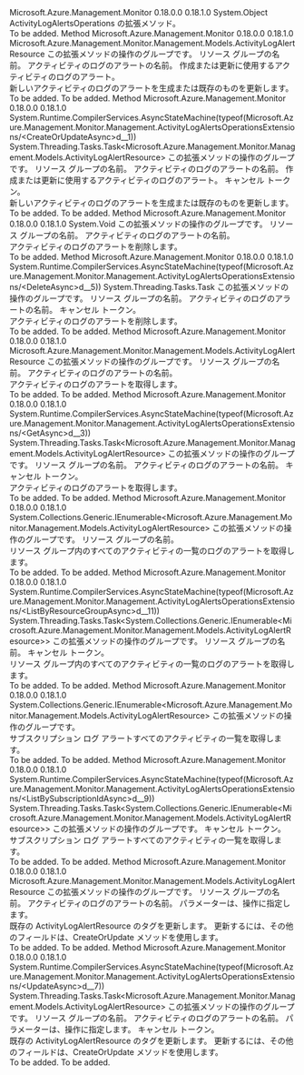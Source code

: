 <Type Name="ActivityLogAlertsOperationsExtensions" FullName="Microsoft.Azure.Management.Monitor.Management.ActivityLogAlertsOperationsExtensions">
  <TypeSignature Language="C#" Value="public static class ActivityLogAlertsOperationsExtensions" />
  <TypeSignature Language="ILAsm" Value=".class public auto ansi abstract sealed beforefieldinit ActivityLogAlertsOperationsExtensions extends System.Object" />
  <TypeSignature Language="DocId" Value="T:Microsoft.Azure.Management.Monitor.Management.ActivityLogAlertsOperationsExtensions" />
  <TypeSignature Language="VB.NET" Value="Public Module ActivityLogAlertsOperationsExtensions" />
  <TypeSignature Language="F#" Value="type ActivityLogAlertsOperationsExtensions = class" />
  <AssemblyInfo>
    <AssemblyName>Microsoft.Azure.Management.Monitor</AssemblyName>
    <AssemblyVersion>0.18.0.0</AssemblyVersion>
    <AssemblyVersion>0.18.1.0</AssemblyVersion>
  </AssemblyInfo>
  <Base>
    <BaseTypeName>System.Object</BaseTypeName>
  </Base>
  <Interfaces />
  <Docs>
    <summary>
            ActivityLogAlertsOperations の拡張メソッド。
            </summary>
    <remarks>To be added.</remarks>
  </Docs>
  <Members>
    <Member MemberName="CreateOrUpdate">
      <MemberSignature Language="C#" Value="public static Microsoft.Azure.Management.Monitor.Management.Models.ActivityLogAlertResource CreateOrUpdate (this Microsoft.Azure.Management.Monitor.Management.IActivityLogAlertsOperations operations, string resourceGroupName, string activityLogAlertName, Microsoft.Azure.Management.Monitor.Management.Models.ActivityLogAlertResource activityLogAlert);" />
      <MemberSignature Language="ILAsm" Value=".method public static hidebysig class Microsoft.Azure.Management.Monitor.Management.Models.ActivityLogAlertResource CreateOrUpdate(class Microsoft.Azure.Management.Monitor.Management.IActivityLogAlertsOperations operations, string resourceGroupName, string activityLogAlertName, class Microsoft.Azure.Management.Monitor.Management.Models.ActivityLogAlertResource activityLogAlert) cil managed" />
      <MemberSignature Language="DocId" Value="M:Microsoft.Azure.Management.Monitor.Management.ActivityLogAlertsOperationsExtensions.CreateOrUpdate(Microsoft.Azure.Management.Monitor.Management.IActivityLogAlertsOperations,System.String,System.String,Microsoft.Azure.Management.Monitor.Management.Models.ActivityLogAlertResource)" />
      <MemberSignature Language="VB.NET" Value="&lt;Extension()&gt;&#xA;Public Function CreateOrUpdate (operations As IActivityLogAlertsOperations, resourceGroupName As String, activityLogAlertName As String, activityLogAlert As ActivityLogAlertResource) As ActivityLogAlertResource" />
      <MemberSignature Language="F#" Value="static member CreateOrUpdate : Microsoft.Azure.Management.Monitor.Management.IActivityLogAlertsOperations * string * string * Microsoft.Azure.Management.Monitor.Management.Models.ActivityLogAlertResource -&gt; Microsoft.Azure.Management.Monitor.Management.Models.ActivityLogAlertResource" Usage="Microsoft.Azure.Management.Monitor.Management.ActivityLogAlertsOperationsExtensions.CreateOrUpdate (operations, resourceGroupName, activityLogAlertName, activityLogAlert)" />
      <MemberType>Method</MemberType>
      <AssemblyInfo>
        <AssemblyName>Microsoft.Azure.Management.Monitor</AssemblyName>
        <AssemblyVersion>0.18.0.0</AssemblyVersion>
        <AssemblyVersion>0.18.1.0</AssemblyVersion>
      </AssemblyInfo>
      <ReturnValue>
        <ReturnType>Microsoft.Azure.Management.Monitor.Management.Models.ActivityLogAlertResource</ReturnType>
      </ReturnValue>
      <Parameters>
        <Parameter Name="operations" Type="Microsoft.Azure.Management.Monitor.Management.IActivityLogAlertsOperations" RefType="this" />
        <Parameter Name="resourceGroupName" Type="System.String" />
        <Parameter Name="activityLogAlertName" Type="System.String" />
        <Parameter Name="activityLogAlert" Type="Microsoft.Azure.Management.Monitor.Management.Models.ActivityLogAlertResource" />
      </Parameters>
      <Docs>
        <param name="operations">
            この拡張メソッドの操作のグループです。
            </param>
        <param name="resourceGroupName">
            リソース グループの名前。
            </param>
        <param name="activityLogAlertName">
            アクティビティのログのアラートの名前。
            </param>
        <param name="activityLogAlert">
            作成または更新に使用するアクティビティのログのアラート。
            </param>
        <summary>
            新しいアクティビティのログのアラートを生成または既存のものを更新します。
            </summary>
        <returns>To be added.</returns>
        <remarks>To be added.</remarks>
      </Docs>
    </Member>
    <Member MemberName="CreateOrUpdateAsync">
      <MemberSignature Language="C#" Value="public static System.Threading.Tasks.Task&lt;Microsoft.Azure.Management.Monitor.Management.Models.ActivityLogAlertResource&gt; CreateOrUpdateAsync (this Microsoft.Azure.Management.Monitor.Management.IActivityLogAlertsOperations operations, string resourceGroupName, string activityLogAlertName, Microsoft.Azure.Management.Monitor.Management.Models.ActivityLogAlertResource activityLogAlert, System.Threading.CancellationToken cancellationToken = null);" />
      <MemberSignature Language="ILAsm" Value=".method public static hidebysig class System.Threading.Tasks.Task`1&lt;class Microsoft.Azure.Management.Monitor.Management.Models.ActivityLogAlertResource&gt; CreateOrUpdateAsync(class Microsoft.Azure.Management.Monitor.Management.IActivityLogAlertsOperations operations, string resourceGroupName, string activityLogAlertName, class Microsoft.Azure.Management.Monitor.Management.Models.ActivityLogAlertResource activityLogAlert, valuetype System.Threading.CancellationToken cancellationToken) cil managed" />
      <MemberSignature Language="DocId" Value="M:Microsoft.Azure.Management.Monitor.Management.ActivityLogAlertsOperationsExtensions.CreateOrUpdateAsync(Microsoft.Azure.Management.Monitor.Management.IActivityLogAlertsOperations,System.String,System.String,Microsoft.Azure.Management.Monitor.Management.Models.ActivityLogAlertResource,System.Threading.CancellationToken)" />
      <MemberSignature Language="F#" Value="static member CreateOrUpdateAsync : Microsoft.Azure.Management.Monitor.Management.IActivityLogAlertsOperations * string * string * Microsoft.Azure.Management.Monitor.Management.Models.ActivityLogAlertResource * System.Threading.CancellationToken -&gt; System.Threading.Tasks.Task&lt;Microsoft.Azure.Management.Monitor.Management.Models.ActivityLogAlertResource&gt;" Usage="Microsoft.Azure.Management.Monitor.Management.ActivityLogAlertsOperationsExtensions.CreateOrUpdateAsync (operations, resourceGroupName, activityLogAlertName, activityLogAlert, cancellationToken)" />
      <MemberType>Method</MemberType>
      <AssemblyInfo>
        <AssemblyName>Microsoft.Azure.Management.Monitor</AssemblyName>
        <AssemblyVersion>0.18.0.0</AssemblyVersion>
        <AssemblyVersion>0.18.1.0</AssemblyVersion>
      </AssemblyInfo>
      <Attributes>
        <Attribute>
          <AttributeName>System.Runtime.CompilerServices.AsyncStateMachine(typeof(Microsoft.Azure.Management.Monitor.Management.ActivityLogAlertsOperationsExtensions/&lt;CreateOrUpdateAsync&gt;d__1))</AttributeName>
        </Attribute>
      </Attributes>
      <ReturnValue>
        <ReturnType>System.Threading.Tasks.Task&lt;Microsoft.Azure.Management.Monitor.Management.Models.ActivityLogAlertResource&gt;</ReturnType>
      </ReturnValue>
      <Parameters>
        <Parameter Name="operations" Type="Microsoft.Azure.Management.Monitor.Management.IActivityLogAlertsOperations" RefType="this" />
        <Parameter Name="resourceGroupName" Type="System.String" />
        <Parameter Name="activityLogAlertName" Type="System.String" />
        <Parameter Name="activityLogAlert" Type="Microsoft.Azure.Management.Monitor.Management.Models.ActivityLogAlertResource" />
        <Parameter Name="cancellationToken" Type="System.Threading.CancellationToken" />
      </Parameters>
      <Docs>
        <param name="operations">
            この拡張メソッドの操作のグループです。
            </param>
        <param name="resourceGroupName">
            リソース グループの名前。
            </param>
        <param name="activityLogAlertName">
            アクティビティのログのアラートの名前。
            </param>
        <param name="activityLogAlert">
            作成または更新に使用するアクティビティのログのアラート。
            </param>
        <param name="cancellationToken">
            キャンセル トークン。
            </param>
        <summary>
            新しいアクティビティのログのアラートを生成または既存のものを更新します。
            </summary>
        <returns>To be added.</returns>
        <remarks>To be added.</remarks>
      </Docs>
    </Member>
    <Member MemberName="Delete">
      <MemberSignature Language="C#" Value="public static void Delete (this Microsoft.Azure.Management.Monitor.Management.IActivityLogAlertsOperations operations, string resourceGroupName, string activityLogAlertName);" />
      <MemberSignature Language="ILAsm" Value=".method public static hidebysig void Delete(class Microsoft.Azure.Management.Monitor.Management.IActivityLogAlertsOperations operations, string resourceGroupName, string activityLogAlertName) cil managed" />
      <MemberSignature Language="DocId" Value="M:Microsoft.Azure.Management.Monitor.Management.ActivityLogAlertsOperationsExtensions.Delete(Microsoft.Azure.Management.Monitor.Management.IActivityLogAlertsOperations,System.String,System.String)" />
      <MemberSignature Language="VB.NET" Value="&lt;Extension()&gt;&#xA;Public Sub Delete (operations As IActivityLogAlertsOperations, resourceGroupName As String, activityLogAlertName As String)" />
      <MemberSignature Language="F#" Value="static member Delete : Microsoft.Azure.Management.Monitor.Management.IActivityLogAlertsOperations * string * string -&gt; unit" Usage="Microsoft.Azure.Management.Monitor.Management.ActivityLogAlertsOperationsExtensions.Delete (operations, resourceGroupName, activityLogAlertName)" />
      <MemberType>Method</MemberType>
      <AssemblyInfo>
        <AssemblyName>Microsoft.Azure.Management.Monitor</AssemblyName>
        <AssemblyVersion>0.18.0.0</AssemblyVersion>
        <AssemblyVersion>0.18.1.0</AssemblyVersion>
      </AssemblyInfo>
      <ReturnValue>
        <ReturnType>System.Void</ReturnType>
      </ReturnValue>
      <Parameters>
        <Parameter Name="operations" Type="Microsoft.Azure.Management.Monitor.Management.IActivityLogAlertsOperations" RefType="this" />
        <Parameter Name="resourceGroupName" Type="System.String" />
        <Parameter Name="activityLogAlertName" Type="System.String" />
      </Parameters>
      <Docs>
        <param name="operations">
            この拡張メソッドの操作のグループです。
            </param>
        <param name="resourceGroupName">
            リソース グループの名前。
            </param>
        <param name="activityLogAlertName">
            アクティビティのログのアラートの名前。
            </param>
        <summary>
            アクティビティのログのアラートを削除します。
            </summary>
        <remarks>To be added.</remarks>
      </Docs>
    </Member>
    <Member MemberName="DeleteAsync">
      <MemberSignature Language="C#" Value="public static System.Threading.Tasks.Task DeleteAsync (this Microsoft.Azure.Management.Monitor.Management.IActivityLogAlertsOperations operations, string resourceGroupName, string activityLogAlertName, System.Threading.CancellationToken cancellationToken = null);" />
      <MemberSignature Language="ILAsm" Value=".method public static hidebysig class System.Threading.Tasks.Task DeleteAsync(class Microsoft.Azure.Management.Monitor.Management.IActivityLogAlertsOperations operations, string resourceGroupName, string activityLogAlertName, valuetype System.Threading.CancellationToken cancellationToken) cil managed" />
      <MemberSignature Language="DocId" Value="M:Microsoft.Azure.Management.Monitor.Management.ActivityLogAlertsOperationsExtensions.DeleteAsync(Microsoft.Azure.Management.Monitor.Management.IActivityLogAlertsOperations,System.String,System.String,System.Threading.CancellationToken)" />
      <MemberSignature Language="F#" Value="static member DeleteAsync : Microsoft.Azure.Management.Monitor.Management.IActivityLogAlertsOperations * string * string * System.Threading.CancellationToken -&gt; System.Threading.Tasks.Task" Usage="Microsoft.Azure.Management.Monitor.Management.ActivityLogAlertsOperationsExtensions.DeleteAsync (operations, resourceGroupName, activityLogAlertName, cancellationToken)" />
      <MemberType>Method</MemberType>
      <AssemblyInfo>
        <AssemblyName>Microsoft.Azure.Management.Monitor</AssemblyName>
        <AssemblyVersion>0.18.0.0</AssemblyVersion>
        <AssemblyVersion>0.18.1.0</AssemblyVersion>
      </AssemblyInfo>
      <Attributes>
        <Attribute>
          <AttributeName>System.Runtime.CompilerServices.AsyncStateMachine(typeof(Microsoft.Azure.Management.Monitor.Management.ActivityLogAlertsOperationsExtensions/&lt;DeleteAsync&gt;d__5))</AttributeName>
        </Attribute>
      </Attributes>
      <ReturnValue>
        <ReturnType>System.Threading.Tasks.Task</ReturnType>
      </ReturnValue>
      <Parameters>
        <Parameter Name="operations" Type="Microsoft.Azure.Management.Monitor.Management.IActivityLogAlertsOperations" RefType="this" />
        <Parameter Name="resourceGroupName" Type="System.String" />
        <Parameter Name="activityLogAlertName" Type="System.String" />
        <Parameter Name="cancellationToken" Type="System.Threading.CancellationToken" />
      </Parameters>
      <Docs>
        <param name="operations">
            この拡張メソッドの操作のグループです。
            </param>
        <param name="resourceGroupName">
            リソース グループの名前。
            </param>
        <param name="activityLogAlertName">
            アクティビティのログのアラートの名前。
            </param>
        <param name="cancellationToken">
            キャンセル トークン。
            </param>
        <summary>
            アクティビティのログのアラートを削除します。
            </summary>
        <returns>To be added.</returns>
        <remarks>To be added.</remarks>
      </Docs>
    </Member>
    <Member MemberName="Get">
      <MemberSignature Language="C#" Value="public static Microsoft.Azure.Management.Monitor.Management.Models.ActivityLogAlertResource Get (this Microsoft.Azure.Management.Monitor.Management.IActivityLogAlertsOperations operations, string resourceGroupName, string activityLogAlertName);" />
      <MemberSignature Language="ILAsm" Value=".method public static hidebysig class Microsoft.Azure.Management.Monitor.Management.Models.ActivityLogAlertResource Get(class Microsoft.Azure.Management.Monitor.Management.IActivityLogAlertsOperations operations, string resourceGroupName, string activityLogAlertName) cil managed" />
      <MemberSignature Language="DocId" Value="M:Microsoft.Azure.Management.Monitor.Management.ActivityLogAlertsOperationsExtensions.Get(Microsoft.Azure.Management.Monitor.Management.IActivityLogAlertsOperations,System.String,System.String)" />
      <MemberSignature Language="VB.NET" Value="&lt;Extension()&gt;&#xA;Public Function Get (operations As IActivityLogAlertsOperations, resourceGroupName As String, activityLogAlertName As String) As ActivityLogAlertResource" />
      <MemberSignature Language="F#" Value="static member Get : Microsoft.Azure.Management.Monitor.Management.IActivityLogAlertsOperations * string * string -&gt; Microsoft.Azure.Management.Monitor.Management.Models.ActivityLogAlertResource" Usage="Microsoft.Azure.Management.Monitor.Management.ActivityLogAlertsOperationsExtensions.Get (operations, resourceGroupName, activityLogAlertName)" />
      <MemberType>Method</MemberType>
      <AssemblyInfo>
        <AssemblyName>Microsoft.Azure.Management.Monitor</AssemblyName>
        <AssemblyVersion>0.18.0.0</AssemblyVersion>
        <AssemblyVersion>0.18.1.0</AssemblyVersion>
      </AssemblyInfo>
      <ReturnValue>
        <ReturnType>Microsoft.Azure.Management.Monitor.Management.Models.ActivityLogAlertResource</ReturnType>
      </ReturnValue>
      <Parameters>
        <Parameter Name="operations" Type="Microsoft.Azure.Management.Monitor.Management.IActivityLogAlertsOperations" RefType="this" />
        <Parameter Name="resourceGroupName" Type="System.String" />
        <Parameter Name="activityLogAlertName" Type="System.String" />
      </Parameters>
      <Docs>
        <param name="operations">
            この拡張メソッドの操作のグループです。
            </param>
        <param name="resourceGroupName">
            リソース グループの名前。
            </param>
        <param name="activityLogAlertName">
            アクティビティのログのアラートの名前。
            </param>
        <summary>
            アクティビティのログのアラートを取得します。
            </summary>
        <returns>To be added.</returns>
        <remarks>To be added.</remarks>
      </Docs>
    </Member>
    <Member MemberName="GetAsync">
      <MemberSignature Language="C#" Value="public static System.Threading.Tasks.Task&lt;Microsoft.Azure.Management.Monitor.Management.Models.ActivityLogAlertResource&gt; GetAsync (this Microsoft.Azure.Management.Monitor.Management.IActivityLogAlertsOperations operations, string resourceGroupName, string activityLogAlertName, System.Threading.CancellationToken cancellationToken = null);" />
      <MemberSignature Language="ILAsm" Value=".method public static hidebysig class System.Threading.Tasks.Task`1&lt;class Microsoft.Azure.Management.Monitor.Management.Models.ActivityLogAlertResource&gt; GetAsync(class Microsoft.Azure.Management.Monitor.Management.IActivityLogAlertsOperations operations, string resourceGroupName, string activityLogAlertName, valuetype System.Threading.CancellationToken cancellationToken) cil managed" />
      <MemberSignature Language="DocId" Value="M:Microsoft.Azure.Management.Monitor.Management.ActivityLogAlertsOperationsExtensions.GetAsync(Microsoft.Azure.Management.Monitor.Management.IActivityLogAlertsOperations,System.String,System.String,System.Threading.CancellationToken)" />
      <MemberSignature Language="F#" Value="static member GetAsync : Microsoft.Azure.Management.Monitor.Management.IActivityLogAlertsOperations * string * string * System.Threading.CancellationToken -&gt; System.Threading.Tasks.Task&lt;Microsoft.Azure.Management.Monitor.Management.Models.ActivityLogAlertResource&gt;" Usage="Microsoft.Azure.Management.Monitor.Management.ActivityLogAlertsOperationsExtensions.GetAsync (operations, resourceGroupName, activityLogAlertName, cancellationToken)" />
      <MemberType>Method</MemberType>
      <AssemblyInfo>
        <AssemblyName>Microsoft.Azure.Management.Monitor</AssemblyName>
        <AssemblyVersion>0.18.0.0</AssemblyVersion>
        <AssemblyVersion>0.18.1.0</AssemblyVersion>
      </AssemblyInfo>
      <Attributes>
        <Attribute>
          <AttributeName>System.Runtime.CompilerServices.AsyncStateMachine(typeof(Microsoft.Azure.Management.Monitor.Management.ActivityLogAlertsOperationsExtensions/&lt;GetAsync&gt;d__3))</AttributeName>
        </Attribute>
      </Attributes>
      <ReturnValue>
        <ReturnType>System.Threading.Tasks.Task&lt;Microsoft.Azure.Management.Monitor.Management.Models.ActivityLogAlertResource&gt;</ReturnType>
      </ReturnValue>
      <Parameters>
        <Parameter Name="operations" Type="Microsoft.Azure.Management.Monitor.Management.IActivityLogAlertsOperations" RefType="this" />
        <Parameter Name="resourceGroupName" Type="System.String" />
        <Parameter Name="activityLogAlertName" Type="System.String" />
        <Parameter Name="cancellationToken" Type="System.Threading.CancellationToken" />
      </Parameters>
      <Docs>
        <param name="operations">
            この拡張メソッドの操作のグループです。
            </param>
        <param name="resourceGroupName">
            リソース グループの名前。
            </param>
        <param name="activityLogAlertName">
            アクティビティのログのアラートの名前。
            </param>
        <param name="cancellationToken">
            キャンセル トークン。
            </param>
        <summary>
            アクティビティのログのアラートを取得します。
            </summary>
        <returns>To be added.</returns>
        <remarks>To be added.</remarks>
      </Docs>
    </Member>
    <Member MemberName="ListByResourceGroup">
      <MemberSignature Language="C#" Value="public static System.Collections.Generic.IEnumerable&lt;Microsoft.Azure.Management.Monitor.Management.Models.ActivityLogAlertResource&gt; ListByResourceGroup (this Microsoft.Azure.Management.Monitor.Management.IActivityLogAlertsOperations operations, string resourceGroupName);" />
      <MemberSignature Language="ILAsm" Value=".method public static hidebysig class System.Collections.Generic.IEnumerable`1&lt;class Microsoft.Azure.Management.Monitor.Management.Models.ActivityLogAlertResource&gt; ListByResourceGroup(class Microsoft.Azure.Management.Monitor.Management.IActivityLogAlertsOperations operations, string resourceGroupName) cil managed" />
      <MemberSignature Language="DocId" Value="M:Microsoft.Azure.Management.Monitor.Management.ActivityLogAlertsOperationsExtensions.ListByResourceGroup(Microsoft.Azure.Management.Monitor.Management.IActivityLogAlertsOperations,System.String)" />
      <MemberSignature Language="VB.NET" Value="&lt;Extension()&gt;&#xA;Public Function ListByResourceGroup (operations As IActivityLogAlertsOperations, resourceGroupName As String) As IEnumerable(Of ActivityLogAlertResource)" />
      <MemberSignature Language="F#" Value="static member ListByResourceGroup : Microsoft.Azure.Management.Monitor.Management.IActivityLogAlertsOperations * string -&gt; seq&lt;Microsoft.Azure.Management.Monitor.Management.Models.ActivityLogAlertResource&gt;" Usage="Microsoft.Azure.Management.Monitor.Management.ActivityLogAlertsOperationsExtensions.ListByResourceGroup (operations, resourceGroupName)" />
      <MemberType>Method</MemberType>
      <AssemblyInfo>
        <AssemblyName>Microsoft.Azure.Management.Monitor</AssemblyName>
        <AssemblyVersion>0.18.0.0</AssemblyVersion>
        <AssemblyVersion>0.18.1.0</AssemblyVersion>
      </AssemblyInfo>
      <ReturnValue>
        <ReturnType>System.Collections.Generic.IEnumerable&lt;Microsoft.Azure.Management.Monitor.Management.Models.ActivityLogAlertResource&gt;</ReturnType>
      </ReturnValue>
      <Parameters>
        <Parameter Name="operations" Type="Microsoft.Azure.Management.Monitor.Management.IActivityLogAlertsOperations" RefType="this" />
        <Parameter Name="resourceGroupName" Type="System.String" />
      </Parameters>
      <Docs>
        <param name="operations">
            この拡張メソッドの操作のグループです。
            </param>
        <param name="resourceGroupName">
            リソース グループの名前。
            </param>
        <summary>
            リソース グループ内のすべてのアクティビティの一覧のログのアラートを取得します。
            </summary>
        <returns>To be added.</returns>
        <remarks>To be added.</remarks>
      </Docs>
    </Member>
    <Member MemberName="ListByResourceGroupAsync">
      <MemberSignature Language="C#" Value="public static System.Threading.Tasks.Task&lt;System.Collections.Generic.IEnumerable&lt;Microsoft.Azure.Management.Monitor.Management.Models.ActivityLogAlertResource&gt;&gt; ListByResourceGroupAsync (this Microsoft.Azure.Management.Monitor.Management.IActivityLogAlertsOperations operations, string resourceGroupName, System.Threading.CancellationToken cancellationToken = null);" />
      <MemberSignature Language="ILAsm" Value=".method public static hidebysig class System.Threading.Tasks.Task`1&lt;class System.Collections.Generic.IEnumerable`1&lt;class Microsoft.Azure.Management.Monitor.Management.Models.ActivityLogAlertResource&gt;&gt; ListByResourceGroupAsync(class Microsoft.Azure.Management.Monitor.Management.IActivityLogAlertsOperations operations, string resourceGroupName, valuetype System.Threading.CancellationToken cancellationToken) cil managed" />
      <MemberSignature Language="DocId" Value="M:Microsoft.Azure.Management.Monitor.Management.ActivityLogAlertsOperationsExtensions.ListByResourceGroupAsync(Microsoft.Azure.Management.Monitor.Management.IActivityLogAlertsOperations,System.String,System.Threading.CancellationToken)" />
      <MemberSignature Language="F#" Value="static member ListByResourceGroupAsync : Microsoft.Azure.Management.Monitor.Management.IActivityLogAlertsOperations * string * System.Threading.CancellationToken -&gt; System.Threading.Tasks.Task&lt;seq&lt;Microsoft.Azure.Management.Monitor.Management.Models.ActivityLogAlertResource&gt;&gt;" Usage="Microsoft.Azure.Management.Monitor.Management.ActivityLogAlertsOperationsExtensions.ListByResourceGroupAsync (operations, resourceGroupName, cancellationToken)" />
      <MemberType>Method</MemberType>
      <AssemblyInfo>
        <AssemblyName>Microsoft.Azure.Management.Monitor</AssemblyName>
        <AssemblyVersion>0.18.0.0</AssemblyVersion>
        <AssemblyVersion>0.18.1.0</AssemblyVersion>
      </AssemblyInfo>
      <Attributes>
        <Attribute>
          <AttributeName>System.Runtime.CompilerServices.AsyncStateMachine(typeof(Microsoft.Azure.Management.Monitor.Management.ActivityLogAlertsOperationsExtensions/&lt;ListByResourceGroupAsync&gt;d__11))</AttributeName>
        </Attribute>
      </Attributes>
      <ReturnValue>
        <ReturnType>System.Threading.Tasks.Task&lt;System.Collections.Generic.IEnumerable&lt;Microsoft.Azure.Management.Monitor.Management.Models.ActivityLogAlertResource&gt;&gt;</ReturnType>
      </ReturnValue>
      <Parameters>
        <Parameter Name="operations" Type="Microsoft.Azure.Management.Monitor.Management.IActivityLogAlertsOperations" RefType="this" />
        <Parameter Name="resourceGroupName" Type="System.String" />
        <Parameter Name="cancellationToken" Type="System.Threading.CancellationToken" />
      </Parameters>
      <Docs>
        <param name="operations">
            この拡張メソッドの操作のグループです。
            </param>
        <param name="resourceGroupName">
            リソース グループの名前。
            </param>
        <param name="cancellationToken">
            キャンセル トークン。
            </param>
        <summary>
            リソース グループ内のすべてのアクティビティの一覧のログのアラートを取得します。
            </summary>
        <returns>To be added.</returns>
        <remarks>To be added.</remarks>
      </Docs>
    </Member>
    <Member MemberName="ListBySubscriptionId">
      <MemberSignature Language="C#" Value="public static System.Collections.Generic.IEnumerable&lt;Microsoft.Azure.Management.Monitor.Management.Models.ActivityLogAlertResource&gt; ListBySubscriptionId (this Microsoft.Azure.Management.Monitor.Management.IActivityLogAlertsOperations operations);" />
      <MemberSignature Language="ILAsm" Value=".method public static hidebysig class System.Collections.Generic.IEnumerable`1&lt;class Microsoft.Azure.Management.Monitor.Management.Models.ActivityLogAlertResource&gt; ListBySubscriptionId(class Microsoft.Azure.Management.Monitor.Management.IActivityLogAlertsOperations operations) cil managed" />
      <MemberSignature Language="DocId" Value="M:Microsoft.Azure.Management.Monitor.Management.ActivityLogAlertsOperationsExtensions.ListBySubscriptionId(Microsoft.Azure.Management.Monitor.Management.IActivityLogAlertsOperations)" />
      <MemberSignature Language="VB.NET" Value="&lt;Extension()&gt;&#xA;Public Function ListBySubscriptionId (operations As IActivityLogAlertsOperations) As IEnumerable(Of ActivityLogAlertResource)" />
      <MemberSignature Language="F#" Value="static member ListBySubscriptionId : Microsoft.Azure.Management.Monitor.Management.IActivityLogAlertsOperations -&gt; seq&lt;Microsoft.Azure.Management.Monitor.Management.Models.ActivityLogAlertResource&gt;" Usage="Microsoft.Azure.Management.Monitor.Management.ActivityLogAlertsOperationsExtensions.ListBySubscriptionId operations" />
      <MemberType>Method</MemberType>
      <AssemblyInfo>
        <AssemblyName>Microsoft.Azure.Management.Monitor</AssemblyName>
        <AssemblyVersion>0.18.0.0</AssemblyVersion>
        <AssemblyVersion>0.18.1.0</AssemblyVersion>
      </AssemblyInfo>
      <ReturnValue>
        <ReturnType>System.Collections.Generic.IEnumerable&lt;Microsoft.Azure.Management.Monitor.Management.Models.ActivityLogAlertResource&gt;</ReturnType>
      </ReturnValue>
      <Parameters>
        <Parameter Name="operations" Type="Microsoft.Azure.Management.Monitor.Management.IActivityLogAlertsOperations" RefType="this" />
      </Parameters>
      <Docs>
        <param name="operations">
            この拡張メソッドの操作のグループです。
            </param>
        <summary>
            サブスクリプション ログ アラートすべてのアクティビティの一覧を取得します。
            </summary>
        <returns>To be added.</returns>
        <remarks>To be added.</remarks>
      </Docs>
    </Member>
    <Member MemberName="ListBySubscriptionIdAsync">
      <MemberSignature Language="C#" Value="public static System.Threading.Tasks.Task&lt;System.Collections.Generic.IEnumerable&lt;Microsoft.Azure.Management.Monitor.Management.Models.ActivityLogAlertResource&gt;&gt; ListBySubscriptionIdAsync (this Microsoft.Azure.Management.Monitor.Management.IActivityLogAlertsOperations operations, System.Threading.CancellationToken cancellationToken = null);" />
      <MemberSignature Language="ILAsm" Value=".method public static hidebysig class System.Threading.Tasks.Task`1&lt;class System.Collections.Generic.IEnumerable`1&lt;class Microsoft.Azure.Management.Monitor.Management.Models.ActivityLogAlertResource&gt;&gt; ListBySubscriptionIdAsync(class Microsoft.Azure.Management.Monitor.Management.IActivityLogAlertsOperations operations, valuetype System.Threading.CancellationToken cancellationToken) cil managed" />
      <MemberSignature Language="DocId" Value="M:Microsoft.Azure.Management.Monitor.Management.ActivityLogAlertsOperationsExtensions.ListBySubscriptionIdAsync(Microsoft.Azure.Management.Monitor.Management.IActivityLogAlertsOperations,System.Threading.CancellationToken)" />
      <MemberSignature Language="F#" Value="static member ListBySubscriptionIdAsync : Microsoft.Azure.Management.Monitor.Management.IActivityLogAlertsOperations * System.Threading.CancellationToken -&gt; System.Threading.Tasks.Task&lt;seq&lt;Microsoft.Azure.Management.Monitor.Management.Models.ActivityLogAlertResource&gt;&gt;" Usage="Microsoft.Azure.Management.Monitor.Management.ActivityLogAlertsOperationsExtensions.ListBySubscriptionIdAsync (operations, cancellationToken)" />
      <MemberType>Method</MemberType>
      <AssemblyInfo>
        <AssemblyName>Microsoft.Azure.Management.Monitor</AssemblyName>
        <AssemblyVersion>0.18.0.0</AssemblyVersion>
        <AssemblyVersion>0.18.1.0</AssemblyVersion>
      </AssemblyInfo>
      <Attributes>
        <Attribute>
          <AttributeName>System.Runtime.CompilerServices.AsyncStateMachine(typeof(Microsoft.Azure.Management.Monitor.Management.ActivityLogAlertsOperationsExtensions/&lt;ListBySubscriptionIdAsync&gt;d__9))</AttributeName>
        </Attribute>
      </Attributes>
      <ReturnValue>
        <ReturnType>System.Threading.Tasks.Task&lt;System.Collections.Generic.IEnumerable&lt;Microsoft.Azure.Management.Monitor.Management.Models.ActivityLogAlertResource&gt;&gt;</ReturnType>
      </ReturnValue>
      <Parameters>
        <Parameter Name="operations" Type="Microsoft.Azure.Management.Monitor.Management.IActivityLogAlertsOperations" RefType="this" />
        <Parameter Name="cancellationToken" Type="System.Threading.CancellationToken" />
      </Parameters>
      <Docs>
        <param name="operations">
            この拡張メソッドの操作のグループです。
            </param>
        <param name="cancellationToken">
            キャンセル トークン。
            </param>
        <summary>
            サブスクリプション ログ アラートすべてのアクティビティの一覧を取得します。
            </summary>
        <returns>To be added.</returns>
        <remarks>To be added.</remarks>
      </Docs>
    </Member>
    <Member MemberName="Update">
      <MemberSignature Language="C#" Value="public static Microsoft.Azure.Management.Monitor.Management.Models.ActivityLogAlertResource Update (this Microsoft.Azure.Management.Monitor.Management.IActivityLogAlertsOperations operations, string resourceGroupName, string activityLogAlertName, Microsoft.Azure.Management.Monitor.Management.Models.ActivityLogAlertPatchBody activityLogAlertPatch);" />
      <MemberSignature Language="ILAsm" Value=".method public static hidebysig class Microsoft.Azure.Management.Monitor.Management.Models.ActivityLogAlertResource Update(class Microsoft.Azure.Management.Monitor.Management.IActivityLogAlertsOperations operations, string resourceGroupName, string activityLogAlertName, class Microsoft.Azure.Management.Monitor.Management.Models.ActivityLogAlertPatchBody activityLogAlertPatch) cil managed" />
      <MemberSignature Language="DocId" Value="M:Microsoft.Azure.Management.Monitor.Management.ActivityLogAlertsOperationsExtensions.Update(Microsoft.Azure.Management.Monitor.Management.IActivityLogAlertsOperations,System.String,System.String,Microsoft.Azure.Management.Monitor.Management.Models.ActivityLogAlertPatchBody)" />
      <MemberSignature Language="VB.NET" Value="&lt;Extension()&gt;&#xA;Public Function Update (operations As IActivityLogAlertsOperations, resourceGroupName As String, activityLogAlertName As String, activityLogAlertPatch As ActivityLogAlertPatchBody) As ActivityLogAlertResource" />
      <MemberSignature Language="F#" Value="static member Update : Microsoft.Azure.Management.Monitor.Management.IActivityLogAlertsOperations * string * string * Microsoft.Azure.Management.Monitor.Management.Models.ActivityLogAlertPatchBody -&gt; Microsoft.Azure.Management.Monitor.Management.Models.ActivityLogAlertResource" Usage="Microsoft.Azure.Management.Monitor.Management.ActivityLogAlertsOperationsExtensions.Update (operations, resourceGroupName, activityLogAlertName, activityLogAlertPatch)" />
      <MemberType>Method</MemberType>
      <AssemblyInfo>
        <AssemblyName>Microsoft.Azure.Management.Monitor</AssemblyName>
        <AssemblyVersion>0.18.0.0</AssemblyVersion>
        <AssemblyVersion>0.18.1.0</AssemblyVersion>
      </AssemblyInfo>
      <ReturnValue>
        <ReturnType>Microsoft.Azure.Management.Monitor.Management.Models.ActivityLogAlertResource</ReturnType>
      </ReturnValue>
      <Parameters>
        <Parameter Name="operations" Type="Microsoft.Azure.Management.Monitor.Management.IActivityLogAlertsOperations" RefType="this" />
        <Parameter Name="resourceGroupName" Type="System.String" />
        <Parameter Name="activityLogAlertName" Type="System.String" />
        <Parameter Name="activityLogAlertPatch" Type="Microsoft.Azure.Management.Monitor.Management.Models.ActivityLogAlertPatchBody" />
      </Parameters>
      <Docs>
        <param name="operations">
            この拡張メソッドの操作のグループです。
            </param>
        <param name="resourceGroupName">
            リソース グループの名前。
            </param>
        <param name="activityLogAlertName">
            アクティビティのログのアラートの名前。
            </param>
        <param name="activityLogAlertPatch">
            パラメーターは、操作に指定します。
            </param>
        <summary>
            既存の ActivityLogAlertResource のタグを更新します。 更新するには、その他のフィールドは、CreateOrUpdate メソッドを使用します。
            </summary>
        <returns>To be added.</returns>
        <remarks>To be added.</remarks>
      </Docs>
    </Member>
    <Member MemberName="UpdateAsync">
      <MemberSignature Language="C#" Value="public static System.Threading.Tasks.Task&lt;Microsoft.Azure.Management.Monitor.Management.Models.ActivityLogAlertResource&gt; UpdateAsync (this Microsoft.Azure.Management.Monitor.Management.IActivityLogAlertsOperations operations, string resourceGroupName, string activityLogAlertName, Microsoft.Azure.Management.Monitor.Management.Models.ActivityLogAlertPatchBody activityLogAlertPatch, System.Threading.CancellationToken cancellationToken = null);" />
      <MemberSignature Language="ILAsm" Value=".method public static hidebysig class System.Threading.Tasks.Task`1&lt;class Microsoft.Azure.Management.Monitor.Management.Models.ActivityLogAlertResource&gt; UpdateAsync(class Microsoft.Azure.Management.Monitor.Management.IActivityLogAlertsOperations operations, string resourceGroupName, string activityLogAlertName, class Microsoft.Azure.Management.Monitor.Management.Models.ActivityLogAlertPatchBody activityLogAlertPatch, valuetype System.Threading.CancellationToken cancellationToken) cil managed" />
      <MemberSignature Language="DocId" Value="M:Microsoft.Azure.Management.Monitor.Management.ActivityLogAlertsOperationsExtensions.UpdateAsync(Microsoft.Azure.Management.Monitor.Management.IActivityLogAlertsOperations,System.String,System.String,Microsoft.Azure.Management.Monitor.Management.Models.ActivityLogAlertPatchBody,System.Threading.CancellationToken)" />
      <MemberSignature Language="F#" Value="static member UpdateAsync : Microsoft.Azure.Management.Monitor.Management.IActivityLogAlertsOperations * string * string * Microsoft.Azure.Management.Monitor.Management.Models.ActivityLogAlertPatchBody * System.Threading.CancellationToken -&gt; System.Threading.Tasks.Task&lt;Microsoft.Azure.Management.Monitor.Management.Models.ActivityLogAlertResource&gt;" Usage="Microsoft.Azure.Management.Monitor.Management.ActivityLogAlertsOperationsExtensions.UpdateAsync (operations, resourceGroupName, activityLogAlertName, activityLogAlertPatch, cancellationToken)" />
      <MemberType>Method</MemberType>
      <AssemblyInfo>
        <AssemblyName>Microsoft.Azure.Management.Monitor</AssemblyName>
        <AssemblyVersion>0.18.0.0</AssemblyVersion>
        <AssemblyVersion>0.18.1.0</AssemblyVersion>
      </AssemblyInfo>
      <Attributes>
        <Attribute>
          <AttributeName>System.Runtime.CompilerServices.AsyncStateMachine(typeof(Microsoft.Azure.Management.Monitor.Management.ActivityLogAlertsOperationsExtensions/&lt;UpdateAsync&gt;d__7))</AttributeName>
        </Attribute>
      </Attributes>
      <ReturnValue>
        <ReturnType>System.Threading.Tasks.Task&lt;Microsoft.Azure.Management.Monitor.Management.Models.ActivityLogAlertResource&gt;</ReturnType>
      </ReturnValue>
      <Parameters>
        <Parameter Name="operations" Type="Microsoft.Azure.Management.Monitor.Management.IActivityLogAlertsOperations" RefType="this" />
        <Parameter Name="resourceGroupName" Type="System.String" />
        <Parameter Name="activityLogAlertName" Type="System.String" />
        <Parameter Name="activityLogAlertPatch" Type="Microsoft.Azure.Management.Monitor.Management.Models.ActivityLogAlertPatchBody" />
        <Parameter Name="cancellationToken" Type="System.Threading.CancellationToken" />
      </Parameters>
      <Docs>
        <param name="operations">
            この拡張メソッドの操作のグループです。
            </param>
        <param name="resourceGroupName">
            リソース グループの名前。
            </param>
        <param name="activityLogAlertName">
            アクティビティのログのアラートの名前。
            </param>
        <param name="activityLogAlertPatch">
            パラメーターは、操作に指定します。
            </param>
        <param name="cancellationToken">
            キャンセル トークン。
            </param>
        <summary>
            既存の ActivityLogAlertResource のタグを更新します。 更新するには、その他のフィールドは、CreateOrUpdate メソッドを使用します。
            </summary>
        <returns>To be added.</returns>
        <remarks>To be added.</remarks>
      </Docs>
    </Member>
  </Members>
</Type>